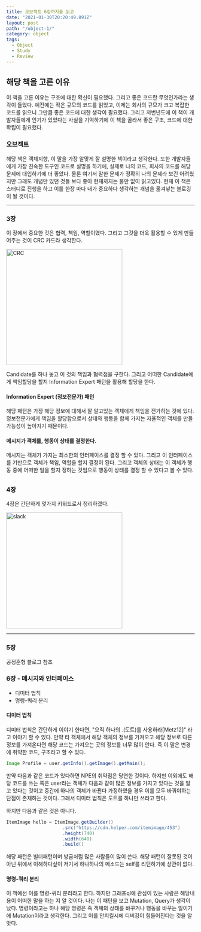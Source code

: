 ```yaml
---
title: 오브젝트 6장까지를 읽고
date: "2021-01-30T20:20:49.891Z"
layout: post
path: "/object-1/"
category: object
tags:
  - Object
  - Study
  - Review
---
```


## 해당 책을 고른 이유

이 책을 고른 이유는 구조에 대한 확신이 필요했다. 그리고 좋은 코드란 무엇인가라는 생각이 들었다.
예전에는 작은 규모의 코드를 읽었고, 이제는 회사의 규모가 크고 복잡한 코드를 읽으니 그만큼 좋은 코드에 대한 생각이 필요했다. 그리고 저번년도에 이 책이 개발자들에게 인기가 있었다는 사실을 기억하기에 이 책을 골라서 좋은 구조, 코드에 대한 확립이 필요했다.

### 오브젝트

해당 책은 객체지향, 이 말을 가장 알맞게 잘 설명한 책이라고 생각한다. 또한 개발자들에게 가장 친숙한 도구인 코드로 설명을 하기에, 실제로 나의 코드, 회사의 코드를 해당 문제에 대입하기에 더 좋았다. 물론 여기서 말한 문제가 정확히 나의 문제라 보긴 어려웠지만 그래도 개념만 있던 것들 보다 좋아 현재까지는 불만 없이 읽고있다. 현재 이 책은 스터디로 진행을 하고 이를 한장 마다 내가 중요하다 생각하는 개념을 옮겨넣는 블로깅이 될 것이다.

---

### 3장

이 장에서 중요한 것은 협력, 책임, 역할이였다. 그리고 그것을 더욱 활용할 수 있게 만들어주는 것이 CRC 카드라 생각한다.

<img style="height: 310px;" src="./crc.png" alt="CRC" />

Candidate를 하나 놓고 이 것의 책임과 협력점을 구한다.
그리고 어떠한 Candidate에게 책임할당을 할지 Information Expert 패턴을 활용해 할당을 한다.

#### Information Expert (정보전문가) 패턴

해당 패턴은 가장 해당 정보에 대해서 잘 알고있는 객체에게 책임을 전가하는 것에 있다.
정보전문가에게 책임을 할당함으로서 상태와 행동을 함께 가지는 자율적인 객체를 만들 가능성이 높아지기 때문이다.

#### 메시지가 객체를, 행동이 상태를 결정한다.

메시지는 객체가 가지는 최소한의 인터페이스를 결정 할 수 있다. 그리고 이 인터페이스를 기반으로 객체가 책임, 역할을 할지 결정이 된다.
그리고 객체의 상태는 이 객체가 행동 중에 어떠한 일을 할지 정하는 것임으로 행동이 상태를 결정 할 수 있다고 볼 수 있다.

## <!--more-->

### 4장

4장은 간단하게 몇가지 키워드로서 정리하겠다.

<img style="height: 310px;" src="./slack.png" alt="slack" />

---

### 5장

공정훈형 블로그 참조

### 6장 - 메시지와 인터페이스

- 디미터 법칙
- 명령-쿼리 분리

#### 디미터 법칙

디미터 법칙은 간단하게 이야기 한다면, "오직 하나의 .(도트)를 사용하라[Metz12]" 라고 이야기 할 수 있다. 만약 타 객체에서 해당 객체의 정보를 가져오고 해당 정보로 다른 정보를 가져온다면 해당 코드는 가져오는 곳의 정보를 너무 많이 안다. 즉 이 말은 변경에 취약한 코드, 구조라고 할 수 있다.

```java
Image Profile = user.getInfo().getImage().getMain();
```

만약 다음과 같은 코드가 있다하면 NPE의 취약점은 당연한 것이다. 하지만 이외에도 해당 코드를 쓰는 쪽은 user라는 객체가 다음과 같이 많은 정보를 가지고 있다는 것을 알고 있다는 것이고 중간에 하나의 객체가 바뀐다 가정하였을 경우 이를 모두 바꿔야하는 단점이 존재하는 것이다. 그래서 디미터 법칙은 도트를 하나만 쓰라고 한다.

하지만 다음과 같은 것은 아니다.

```java
ItemImage hello = ItemImage.getBuilder()
                     .src("https://cdn.helper.com/itemimage/453")
                     .height(740)
                     .width(640)
                     .build()
```

해당 패턴은 빌더패턴이며 방금처럼 많은 사람들이 많이 쓴다. 해당 패턴이 잘못된 것이 아닌 위에서 이해하다싶이 저기서 하나하나의 메소드는 self를 리턴하기에 상관이 없다.

#### 명령-쿼리 분리

이 책에선 이를 명령-퀴리 분리라고 한다. 하지만 그래프ql에 관심이 있는 사람은 해당내용이 어떠한 말을 하는 지 알 것이다. 나는 이 패턴을 보고 Mutation, Query가 생각이 났다. 명령이라고는 하나 해당 명령은 즉 객체의 상태를 바꾸거나 행동을 바꾸는 일이기에 Mutation이라고 생각한다. 그리고 이를 안지킬시에 디버깅이 힘들어진다는 것을 알앗다.
